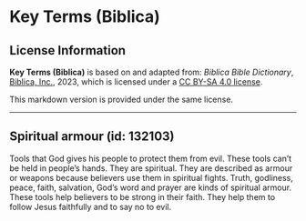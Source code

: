 # Key Terms (Biblica)

## License Information

**Key Terms (Biblica)** is based on and adapted from: _Biblica Bible Dictionary_, [Biblica, Inc.](https://www.biblica.com/), 2023, which is licensed under a [CC BY-SA 4.0 license](https://creativecommons.org/licenses/by-sa/4.0/legalcode.en).

This markdown version is provided under the same license.



--------------------------------

## Spiritual armour (id: 132103)

Tools that God gives his people to protect them from evil. These tools can’t be held in people’s hands. They are spiritual. They are described as armour or weapons because believers use them in spiritual fights. Truth, godliness, peace, faith, salvation, God’s word and prayer are kinds of spiritual armour. These tools help believers to be strong in their faith. They help them to follow Jesus faithfully and to say no to evil.


